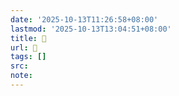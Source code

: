```yaml
---
date: '2025-10-13T11:26:58+08:00'
lastmod: '2025-10-13T13:04:51+08:00'
title: 󰔩
url: 󰔩
tags: []
src:
note:
---
```

